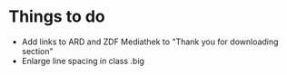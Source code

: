 # Things to do
- Add links to ARD and ZDF Mediathek to "Thank you for downloading section"
- Enlarge line spacing in class .big
